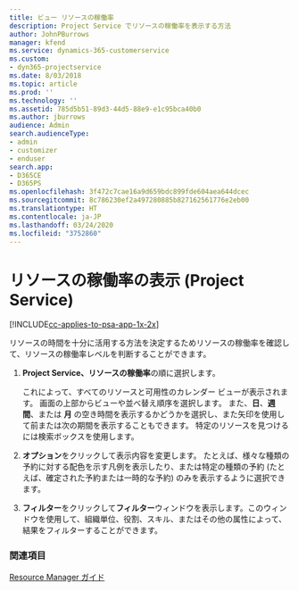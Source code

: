 ```yaml
---
title: ビュー リソースの稼働率
description: Project Service でリソースの稼働率を表示する方法
author: JohnPBurrows
manager: kfend
ms.service: dynamics-365-customerservice
ms.custom:
- dyn365-projectservice
ms.date: 8/03/2018
ms.topic: article
ms.prod: ''
ms.technology: ''
ms.assetid: 785d5b51-89d3-44d5-88e9-e1c95bca40b0
ms.author: jburrows
audience: Admin
search.audienceType:
- admin
- customizer
- enduser
search.app:
- D365CE
- D365PS
ms.openlocfilehash: 3f472c7cae16a9d659bdc899fde604aea644dcec
ms.sourcegitcommit: 8c786230ef2a497280885b827162561776e2eb00
ms.translationtype: HT
ms.contentlocale: ja-JP
ms.lasthandoff: 03/24/2020
ms.locfileid: "3752860"
---
```

# <a name="view-resource-utilization-project-service"></a>リソースの稼働率の表示 (Project Service)

[!INCLUDE[cc-applies-to-psa-app-1x-2x](../includes/cc-applies-to-psa-app-1x-2x.md)]

リソースの時間を十分に活用する方法を決定するためリソースの稼働率を確認して、リソースの稼働率レベルを判断することができます。  
  
1. **Project Service、リソースの稼働率**の順に選択します。 

     これによって、すべてのリソースと可用性のカレンダー ビューが表示されます。 画面の上部からビューや並べ替え順序を選択します。 また、**日**、**週間**、または **月** の空き時間を表示するかどうかを選択し、また矢印を使用して前または次の期間を表示することもできます。 特定のリソースを見つけるには検索ボックスを使用します。      
  
2. **オプション**をクリックして表示内容を変更します。 たとえば、様々な種類の予約に対する配色を示す凡例を表示したり、または特定の種類の予約 (たとえば、確定された予約または一時的な予約) のみを表示するように選択できます。  

3. **フィルター**をクリックして**フィルター**ウィンドウを表示します。このウィンドウを使用して、組織単位、役割、スキル、またはその他の属性によって、結果をフィルターすることができます。  
  
### <a name="see-also"></a>関連項目  
 [Resource Manager ガイド](../project-service/resource-manager-guide.md)
